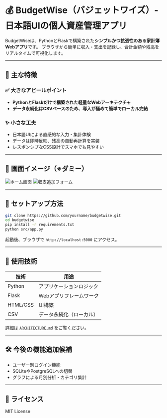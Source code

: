 # 💰 BudgetWise（バジェットワイズ）- 日本語UIの個人資産管理アプリ

BudgetWiseは、PythonとFlaskで構築された**シンプルかつ拡張性のある家計簿Webアプリ**です。
ブラウザから簡単に収入・支出を記録し、合計金額や残高をリアルタイムで可視化します。

---

## 🧩 主な特徴

### ✅ 大きなアピールポイント
- **PythonとFlaskだけで構築された軽量なWebアーキテクチャ**
- **データ永続化はCSVベースのため、導入が極めて簡単でローカル完結**

### ✨ 小さな工夫
- 日本語UIによる直感的な入力・集計体験
- データは即時反映、残高の自動再計算を実装
- レスポンシブなCSS設計でスマホでも見やすい

---

## 📸 画面イメージ（※ダミー）

![ホーム画面](images/sample_home.png)
![収支追加フォーム](images/sample_form.png)

---

## 🚀 セットアップ方法

```bash
git clone https://github.com/yourname/budgetwise.git
cd budgetwise
pip install -r requirements.txt
python src/app.py
```

起動後、ブラウザで `http://localhost:5000` にアクセス。

---

## 🔧 使用技術

| 技術      | 用途                 |
|-----------|----------------------|
| Python    | アプリケーションロジック |
| Flask     | Webアプリフレームワーク  |
| HTML/CSS  | UI構築              |
| CSV       | データ永続化（ローカル）|

詳細は [`ARCHITECTURE.md`](./ARCHITECTURE.md) をご覧ください。

---

## 🛠️ 今後の機能追加候補

- ユーザー別ログイン機能
- SQLiteやPostgreSQLへの切替
- グラフによる月別分析・カテゴリ集計

---

## 📄 ライセンス

MIT License
